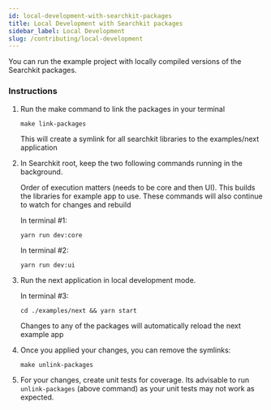 ```yaml
---
id: local-development-with-searchkit-packages
title: Local Development with Searchkit packages
sidebar_label: Local Development
slug: /contributing/local-development
---
```


You can run the example project with locally compiled versions of the Searchkit packages.

### Instructions

1. Run the make command to link the packages in your terminal
   ```shell
   make link-packages
   ```
    This will create a symlink for all searchkit libraries to the examples/next application


2. In Searchkit root, keep the two following commands running in the background. 
    
    Order of execution matters (needs to be core and then UI). This builds the libraries for example app to use. These commands will also continue to watch for changes and rebuild

    In terminal #1:
    ```shell
    yarn run dev:core
    ```
    
    In terminal #2:
    ```shell
    yarn run dev:ui
    ```

3. Run the next application in local development mode.

    In terminal #3:
    ```shell
    cd ./examples/next && yarn start
    ```

    Changes to any of the packages will automatically reload the next example app

4. Once you applied your changes, you can remove the symlinks:
    ```shell
   make unlink-packages
    ```

5. For your changes, create unit tests for coverage. Its advisable to run `unlink-packages` (above command) as your unit tests may not work as expected.